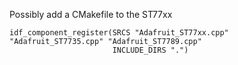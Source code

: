 Possibly add a CMakefile to the ST77xx  
```
idf_component_register(SRCS "Adafruit_ST77xx.cpp" "Adafruit_ST7735.cpp" "Adafruit_ST7789.cpp" 
                       INCLUDE_DIRS ".")
```
